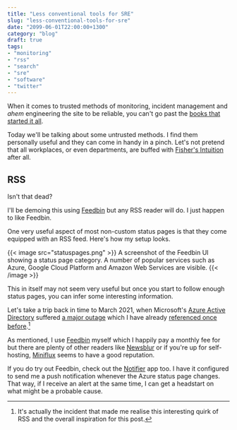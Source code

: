 ```yaml
---
title: "Less conventional tools for SRE"
slug: "less-conventional-tools-for-sre"
date: "2099-06-01T22:00:00+1300"
category: "blog"
draft: true
tags:
- "monitoring"
- "rss"
- "search"
- "sre"
- "software"
- "twitter"
---
```


When it comes to trusted methods of monitoring, incident management and *ahem* engineering the site to be reliable, you can't go past the [books that started it all](https://sre.google/books/).

Today we'll be talking about some untrusted methods. I find them personally useful and they can come in handy in a pinch. Let's not pretend that all workplaces, or even departments, are buffed with [Fisher's Intuition](https://ffxiv.gamerescape.com/wiki/Fisher%27s_Intuition) after all.

## RSS

Isn't that dead?

I'll be demoing this using [Feedbin](https://feedbin.com) but any RSS reader will do. I just happen to like Feedbin.

One very useful aspect of most non-custom status pages is that they come equipped with an RSS feed. Here's how my setup looks.

{{< image src="statuspages.png" >}}
  A screenshot of the Feedbin UI showing a status page category. A number of popular services such as Azure, Google Cloud Platform and Amazon Web Services are visible.
{{< /image >}}

This in itself may not seem very useful but once you start to follow enough status pages, you can infer some interesting information.

Let's take a trip back in time to March 2021, when Microsoft's [Azure Active Directory](https://azure.microsoft.com/en-us/services/active-directory/) suffered [a major outage](https://rcpmag.com/articles/2021/03/16/what-happened-azure-ad-outage.aspx) which I have already [referenced once before](https://utf9k.net/blog/you-can-always-count-on-sales/).[^outage]

As mentioned, I use [Feedbin](https://feedbin.com/) myself which I happily pay a monthly fee for but there are plenty of other readers like [Newsblur](https://newsblur.com/) or if you're up for self-hosting, [Miniflux](https://miniflux.app/) seems to have a good reputation.

If you do try out Feedbin, check out the [Notifier](https://feedbin.com/notifier) app too. I have it configured to send me a push notification whenever the Azure status page changes. That way, if I receive an alert at the same time, I can get a headstart on what might be a probable cause.

[^outage]: It's actually the incident that made me realise this interesting quirk of RSS and the overall inspiration for this post.
